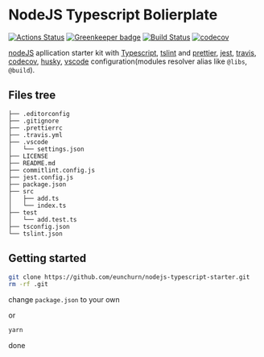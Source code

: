 # NodeJS Typescript Bolierplate

[![Actions Status](https://github.com/eunchurn/nodejs-typescript-starter/workflows/Node%20CI/badge.svg)](https://github.com/eunchurn/nodejs-typescript-starter/actions) [![Greenkeeper badge](https://badges.greenkeeper.io/eunchurn/nodejs-typescript-starter.svg)](https://greenkeeper.io/) [![Build Status](https://travis-ci.org/eunchurn/nodejs-typescript-starter.svg?branch=master)](https://travis-ci.org/eunchurn/nodejs-typescript-starter) [![codecov](https://codecov.io/gh/eunchurn/nodejs-typescript-starter/branch/master/graph/badge.svg)](https://codecov.io/gh/eunchurn/nodejs-typescript-starter)

[nodeJS](https://nodejs.org) apllication starter kit with [Typescript](https://www.typescriptlang.org/), [tslint](https://palantir.github.io/tslint/) and [prettier](https://prettier.io/), [jest](https://jestjs.io/), [travis](https://travis-ci.org/), [codecov](https://codecov.io), [husky](https://github.com/typicode/husky), [vscode](https://code.visualstudio.com/) configuration(modules resolver alias like `@libs`, `@build`).

## Files tree

```git
├── .editorconfig
├── .gitignore
├── .prettierrc
├── .travis.yml
├── .vscode
│   └── settings.json
├── LICENSE
├── README.md
├── commitlint.config.js
├── jest.config.js
├── package.json
├── src
│   ├── add.ts
│   └── index.ts
├── test
│   └── add.test.ts
├── tsconfig.json
└── tslint.json
```

## Getting started

```bash
git clone https://github.com/eunchurn/nodejs-typescript-starter.git
rm -rf .git
```

change `package.json` to your own

or

```bash
yarn
```

done
